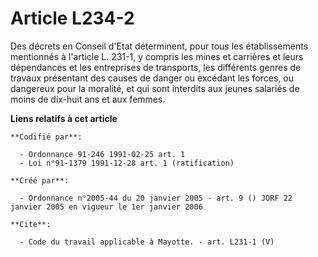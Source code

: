 # Article L234-2

Des décrets en Conseil d'Etat déterminent, pour tous les établissements mentionnés à l'article L. 231-1, y compris les mines
et carrières et leurs dépendances et les entreprises de transports, les différents genres de travaux présentant des causes de
danger ou excédant les forces, ou dangereux pour la moralité, et qui sont interdits aux jeunes salariés de moins de dix-huit
ans et aux femmes.

**Liens relatifs à cet article**

	**Codifié par**:

	  - Ordonnance 91-246 1991-02-25 art. 1
	  - Loi n°91-1379 1991-12-28 art. 1 (ratification)

	**Créé par**:

	  - Ordonnance n°2005-44 du 20 janvier 2005 - art. 9 () JORF 22 janvier 2005 en vigueur le 1er janvier 2006

	**Cite**:

	  - Code du travail applicable à Mayotte. - art. L231-1 (V)
